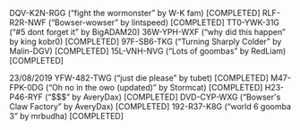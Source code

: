 DQV-K2N-RGG (“fight the wormonster” by W-K fam) [COMPLETED]
RLF-R2R-NWF (“Bowser-wowser” by lintspeed) [COMPLETED]
TT0-YWK-31G (“#5 dont forget it” by BigADAM20)
36W-YPH-WXF (“why did this happen” by king kobr0) [COMPLETED]
97F-SB6-TKG (“Turning Sharply Colder” by Malin-DGV) [COMPLETED]
15L-VNH-NVG (“Lots of goombas” by RedLiam) [COMPLETED]
 
23/08/2019
YFW-482-TWG (“just die please” by tubet) [COMPLETED]
M47-FPK-0DG (“Oh no in the owo (updated)” by Stormcat) [COMPLETED]
H23-P46-RYF (“$$$” by AveryDax) [COMPLETED]
DVD-CYP-WXG (“Bowser's Claw Factory” by AveryDax) [COMPLETED]
192-R37-K8G (“world 6 goomba 3” by mrbudha) [COMPLETED]
